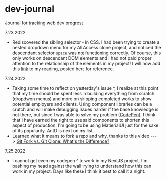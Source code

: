 # dev-journal
Journal for tracking web dev progress.

7.23.2022
- Rediscovered the sibling selector `+` in CSS. I had been trying to create a nested dropdown menu for my All Access clone project, and noticed the descendant selector `space` was not functioning correctly. Of course, this only works on descendant DOM elements and I had not paid proper attention to the relationship of the elements in my project! I will now add this [link](https://levelup.gitconnected.com/understanding-use-of-the-and-symbols-in-css-selectors-95552eb436f5) to my reading, posted here for reference.

7.24.2022
- Taking some time to reflect on yesterday's issue ^, I realize at this point that my time should be spent less in building everything from scratch (dropdwon menus) and more on shipping completed works to show potential employers and clients. Using component libraries can be a crutch and will make debugging issues harder if the base knowledge is not there, but since I was able to solve my problem ([CodePen](https://codepen.io/ploymahloy/pen/GRxEPOp?editors=1100)), I think that I have earned the right to use said components to shorten this aspect of production. I'm going to be using MatierialUI just for the sake of its popularity. AntD is next on my list.
- Learned what it means to fork a repo and why, thanks to this video ---> [Git Fork vs. Git Clone: What's the Difference?](https://www.youtube.com/watch?v=6YQxkxw8nhE)

7.25.2022
- I cannot get even my codepen ^ to work in my NextJS project. I'm bashing my head against the wall trying to understand how this can work in my project. Days like these I think it best to call it a night.
